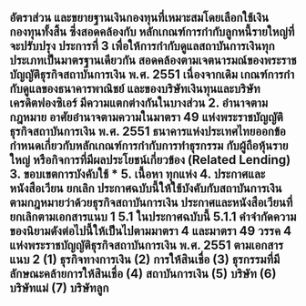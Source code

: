 อัตราส่วน และขยายฐานเงินกองทุนที่เหมาะสมโดยเลือกใช้เงินกองทุนทั้งสิ้น ซึ่งสอดคล้องกับ
หลักเกณฑ์การกำกับลูกหนี้รายใหญ่ที่จะปรับปรุง
ประการที่ 3 เพื่อให้การกำกับดูแลสถาบันการเงินทุกประเภทเป็นมาตรฐานเดียวกัน
สอดคล้องตามเจตนารมณ์ของพระราชบัญญัติธุรกิจสถาบันการเงิน พ.ศ. 2551 เนื่องจากเดิม
เกณฑ์การกํากับดูแลของธนาคารพาณิชย์ และของบริษัทเงินทุนและบริษัทเครดิตฟองซิเอร์
มีความแตกต่างกันในบางส่วน
2. อำนาจตามกฎหมาย
อาศัยอ๋านาจตามความในมาตรา 49 แห่งพระราชบัญญัติธุรกิจสถาบันการเงิน
พ.ศ. 2551 ธนาคารแห่งประเทศไทยออกข้อกำหนดเกี่ยวกับหลักเกณฑ์การกํากับการทําธุรกรรม
กับผู้ถือหุ้นรายใหญ่ หรือกิจการที่มีผลประโยชน์เกี่ยวข้อง (Related Lending)
3. ขอบเขตการบังคับใช้
*
5. เนื้อหา
ทุกแห่ง
4. ประกาศและหนังสือเวียน ยกเลิก
ประกาศฉบับนี้ให้ใช้บังคับกับสถาบันการเงินตามกฎหมายว่าด้วยธุรกิจสถาบันการเงิน
ประกาศและหนังสือเวียนที่ยกเลิกตามเอกสารแนบ 1
5.1 ในประกาศฉบับนี้
5.1.1 คำจำกัดความของนิยามดังต่อไปนี้ให้เป็นไปตามมาตรา 4 และมาตรา 49
วรรค 4 แห่งพระราชบัญญัติธุรกิจสถาบันการเงิน พ.ศ. 2551 ตามเอกสารแนบ 2
(1) ธุรกิจทางการเงิน
(2) การให้สินเชื่อ
(3) ธุรกรรมที่มีลักษณะคล้ายการให้สินเชื่อ
(4) สถาบันการเงิน
(5) บริษัท
(6) บริษัทแม่
(7) บริษัทลูก
-----
